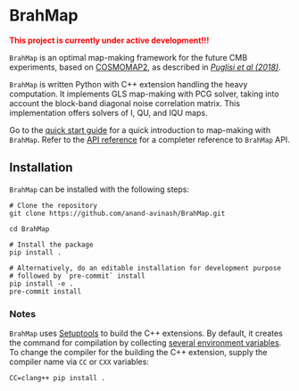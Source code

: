 # BrahMap

<!-- markdownlint-disable MD033 -->
<font color="red"> **This project is currently under active development!!!** </font>
<!-- markdownlint-disable MD033 -->

`BrahMap` is an optimal map-making framework for the future CMB experiments,
based on [COSMOMAP2](https://github.com/giuspugl/COSMOMAP2), as described in
[*Puglisi et al (2018)*](https://doi.org/10.1051/0004-6361/201832710).

`BrahMap` is written Python with C++ extension handling the heavy computation.
It implements GLS map-making with PCG solver, taking into account the
block-band diagonal noise correlation matrix. This implementation offers
solvers of I, QU, and IQU maps.

Go to the [quick start guide](quick_start.md) for a quick introduction to
map-making with `BrahMap`. Refer to the [API reference](api_references.md)
for a completer reference to `BrahMap` API.

## Installation

`BrahMap` can be installed with the following steps:

```shell
# Clone the repository
git clone https://github.com/anand-avinash/BrahMap.git

cd BrahMap

# Install the package
pip install .

# Alternatively, do an editable installation for development purpose
# followed by `pre-commit` install
pip install -e .
pre-commit install
```

### Notes

`BrahMap` uses [Setuptools](https://setuptools.pypa.io/en/latest/index.html)
to build the C++ extensions. By default, it creates the command for compilation
by collecting
[several environment variables](https://setuptools.pypa.io/en/latest/index.html).
To change the compiler for the building the C++ extension, supply the
compiler name via `CC` or `CXX` variables:

```shell
CC=clang++ pip install .
```
